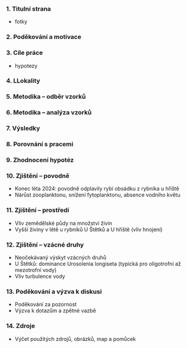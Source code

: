 ### 1. Titulní strana
- fotky
### 2. Poděkování a motivace
### 3. Cíle práce
- hypotezy
### 4. LLokality
### 5. Metodika – odběr vzorků

### 6. Metodika – analýza vzorků
### 7. Výsledky
### 8. Porovnání s pracemi
### 9. Zhodnocení hypotéz
### 10. Zjištění – povodně
- Konec léta 2024: povodně odplavily rybí obsádku z rybníka u hřiště
- Nárůst zooplanktonu, snížení fytoplanktonu, absence vodního květu

### 11. Zjištění – prostředí
- Vliv zemědělské půdy na množství živin
- Vyšší živiny v létě u rybníků U Štětků a U hřiště (vliv hnojení)

### 12. Zjištění – vzácné druhy
- Neočekávaný výskyt vzácných druhů
- U Štětků: dominance Urosolenia longiseta (typická pro oligotrofní až mezotrofní vody)
- Vliv turbulence vody

### 13. Poděkování a výzva k diskusi
- Poděkování za pozornost
- Výzva k dotazům a zpětné vazbě

### 14. Zdroje
- Výčet použitých zdrojů, obrázků, map a pomůcek